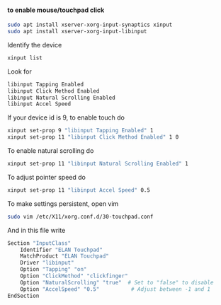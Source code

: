 #### to enable mouse/touchpad click
```sh
sudo apt install xserver-xorg-input-synaptics xinput
sudo apt install xserver-xorg-input-libinput
```

Identify the device 

```sh
xinput list
```

Look for 
```sh
libinput Tapping Enabled
libinput Click Method Enabled
libinput Natural Scrolling Enabled
libinput Accel Speed
```

If your device id is 9, to enable touch do
```sh
xinput set-prop 9 "libinput Tapping Enabled" 1
xinput set-prop 11 "libinput Click Method Enabled" 1 0
```

To enable natural scrolling do
```sh
xinput set-prop 11 "libinput Natural Scrolling Enabled" 1
```

To adjust pointer speed do
```sh
xinput set-prop 11 "libinput Accel Speed" 0.5
```


To make settings persistent, open vim

```sh
sudo vim /etc/X11/xorg.conf.d/30-touchpad.conf
```

And in this file write

```sh
Section "InputClass"
    Identifier "ELAN Touchpad"
    MatchProduct "ELAN Touchpad"
    Driver "libinput"
    Option "Tapping" "on"
    Option "ClickMethod" "clickfinger"
    Option "NaturalScrolling" "true"  # Set to "false" to disable
    Option "AccelSpeed" "0.5"          # Adjust between -1 and 1
EndSection
```
